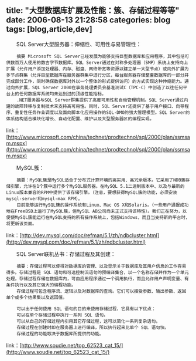 title: "大型数据库扩展及性能：簇、存储过程等等"
date: 2006-08-13 21:28:58
categories: blog
tags: [blog,article,dev]
---
　　SQL Server大型服务器：伸缩性、可用性与易管理性：    
  
		摘要 Microsoft SQL Server已经发展为能够支持巨型数据库和应用程序，其中包括可供数百万人使用的数吉字节数据库。SQL Server通过在对称多处理器（SMP）系统上支持向上扩展（允许用户添加处理器、内存、磁盘、网络带宽等资源以建立单一大型节点）或向外扩展为多节点群集（允许巨型数据库在服务器群集中进行分区，每台服务器存储整套数据库的一部分并完成部分工作，同时确保数据库对外以一个整体的形式提供访问）的方式实现这种伸缩能力。通过向外扩展，SQL Server 2000在事务处理委员会基准测试C（TPC-C）中创造了以往任何平台上的任何数据库系统均未达到过的顶级性能指标。  
		.NET服务器与SQL Server群集提供了高度可用性和自动管理机制。SQL Server通过内建的故障转移与复制技术来支持高可用性。同时，SQL Server还提供了基于用户接口、向导程序、重复性任务作业调度以及面向脚本化应用操作的SQL-DMO的强大管理模型。SQL Server的体系结构适合模块化增长、自动化配置、维护以及大型服务器区的编程实现。  
link：[http://www.microsoft.com/china/technet/prodtechnol/sql/2000/plan/ssmsam.mspx](http://www.microsoft.com/china/technet/prodtechnol/sql/2000/plan/ssmsam.mspx)

　　MySQL簇：  
  
		摘要：MySQL簇是MySQL适合于分布式计算环境的高实用、高冗余版本。它采用了NDB簇存储引擎，允许在1个簇中运行多个MySQL服务器。在MySQL 5.1二进制版本中、以及与最新的Linux版本兼容的RPM中提供了该存储引擎。（注意，要想获得MySQL簇的功能，必须安装mysql-server和mysql-max RPM）。  
		目前能够运行MySQL簇的操作系统有Linux、Mac OS X和Solaris。（一些用户通报成功地在FreeBSD上运行了MySQL簇，但MySQL AB公司尚未正式支持该特性）。我们正在努力，以便使MySQL簇能运行在MySQL支持的所有操作系统上，包括Windows，而且当支持新的平台时，将更新该页面。  
link：[http://dev.mysql.com/doc/refman/5.1/zh/ndbcluster.html](http://dev.mysql.com/doc/refman/5.1/zh/ndbcluster.html)

　　SQL Server联机丛书：存储过程及其创建：

    	摘要：存储过程可以使得对数据库的管理、以及显示关于数据库及其用户信息的工作容易得多。存储过程是 SQL 语句和可选控制流语句的预编译集合，以一个名称存储并作为一个单元处理。存储过程存储在数据库内，可由应用程序通过一个调用执行，而且允许用户声明变量、有条件执行以及其它强大的编程功能。  
		存储过程可包含程序流、逻辑以及对数据库的查询。它们可以接受参数、输出参数、返回单个或多个结果集以及返回值。  
  
		可以出于任何使用 SQL 语句的目的来使用存储过程，它具有以下优点：  
		可以在单个存储过程中执行一系列 SQL 语句。  
		可以从自己的存储过程内引用其它存储过程，这可以简化一系列复杂语句。  
		存储过程在创建时即在服务器上进行编译，所以执行起来比单个 SQL 语句快。  
		存储过程的功能取决于数据库所提供的功能。  
link：[http://www.soudie.net/top_62523_cat_15/](http://www.soudie.net/top_62523_cat_15/)